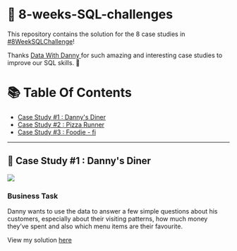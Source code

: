 # 🍔 8-weeks-SQL-challenges


This repository contains the solution for the 8 case studies in [#8WeekSQLChallenge](!https://8weeksqlchallenge.com/)!


Thanks [Data With Danny ](https://www.datawithdanny.com/) for such amazing and interesting case studies to improve our SQL skills. 💐



# 📚 Table Of Contents

* [ Case Study #1 : Danny's Diner]()
* [ Case Study #2 : Pizza Runner]()
* [ Case Study #3 : Foodie - fi]()



-------------------------------------------------------------------------------------------------------------------------------------------------------------------

##  🍣 Case Study #1 : Danny's Diner

![](https://8weeksqlchallenge.com/images/case-study-designs/1.png)


### Business Task

Danny wants to use the data to answer a few simple questions about his customers, especially about their visiting patterns, how much money they’ve spent and also which menu items are their favourite.

View my solution [here]()
